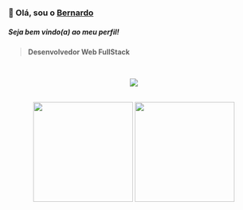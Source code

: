 
### 👋 Olá, sou o [Bernardo](https://bernardomrl.netlify.app)
##### Seja bem vindo(a) ao meu perfil!
> <b>Desenvolvedor Web FullStack</b>
<br>
<p align="center">
  <a href="https://skillicons.dev">
    <img src="https://skillicons.dev/icons?i=html,css,js,react,nextjs,tailwind,sass,py,django,mysql,swift,kotlin" />
  </a>
</p>
<br>
<div align="center">
    <img height="200"  src="https://github-readme-stats.vercel.app/api?username=bernardomrl&show_icons=true&theme=city_lights" align="center">
    <img height="200" src="https://github-readme-stats.vercel.app/api/top-langs/?username=bernardomrl&show_icons=true&theme=city_lights" widht="100%" align="center">
</div>
